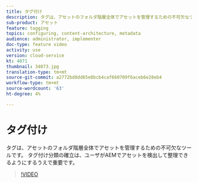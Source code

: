 ```yaml
---
title: タグ付け
description: タグは、アセットのフォルダ階層全体でアセットを管理するための不可欠なツールです。 タグ付け分類の確立は、ユーザがAEMでアセットを検出して整理できるようにするうえで重要です。
sub-product: アセット
feature: tagging
topics: configuring, content-architecture, metadata
audience: administrator, implementer
doc-type: feature video
activity: use
version: cloud-service
kt: 4871
thumbnail: 34073.jpg
translation-type: tm+mt
source-git-commit: a2772bd8dd65e8bcb4caf660709f6aceb6e28eb4
workflow-type: tm+mt
source-wordcount: '63'
ht-degree: 4%

---
```



# タグ付け

タグは、アセットのフォルダ階層全体でアセットを管理するための不可欠なツールです。 タグ付け分類の確立は、ユーザがAEMでアセットを検出して整理できるようにするうえで重要です。

>[!VIDEO](https://video.tv.adobe.com/v/34073/?quality=12&learn=on&hidetitle=true)
